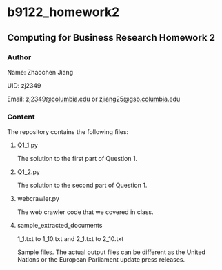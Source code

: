# b9122_homework2
## Computing for Business Research Homework 2

### Author

Name: Zhaochen Jiang

UID: zj2349

Email: zj2349@columbia.edu or zjiang25@gsb.columbia.edu

### Content

The repository contains the following files:

1. Q1_1.py

   The solution to the first part of Question 1.

2. Q1_2.py

   The solution to the second part of Question 1. 

3. webcrawler.py

   The web crawler code that we covered in class.

4. sample_extracted_documents

   1_1.txt to 1_10.txt and 2_1.txt to 2_10.txt

   Sample files. The actual output files can be different as the United Nations or the European Parliament update press releases.
